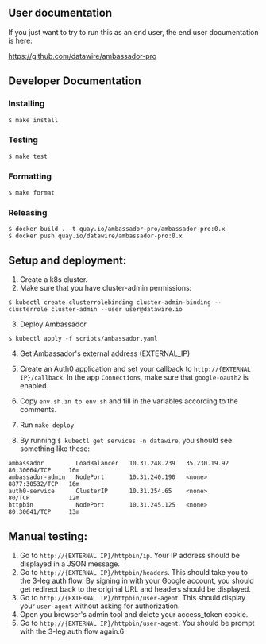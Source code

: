 ## User documentation

If you just want to try to run this as an end user, the end user documentation is here:

https://github.com/datawire/ambassador-pro

## Developer Documentation

### Installing
```
$ make install
```

### Testing
```
$ make test
```

### Formatting
```
$ make format
```

### Releasing
```
$ docker build . -t quay.io/ambassador-pro/ambassador-pro:0.x
$ docker push quay.io/datawire/ambassador-pro:0.x
```

## Setup and deployment:

1. Create a k8s cluster.
2. Make sure that you have cluster-admin permissions:
```
$ kubectl create clusterrolebinding cluster-admin-binding --clusterrole cluster-admin --user user@datawire.io
```

3. Deploy Ambassador
```
$ kubectl apply -f scripts/ambassador.yaml
```
4. Get Ambassador's external address (EXTERNAL_IP)

5. Create an Auth0 application and set your callback to `http://{EXTERNAL IP}/callback`. In the app `Connections`, make sure that `google-oauth2` is enabled.

6. Copy `env.sh.in to env.sh` and fill in the variables according to the comments.

7.  Run `make deploy`

8. By running `$ kubectl get services -n datawire`, you should see something like these:
```
ambassador         LoadBalancer   10.31.248.239   35.230.19.92   80:30664/TCP     16m
ambassador-admin   NodePort       10.31.240.190   <none>         8877:30532/TCP   16m
auth0-service      ClusterIP      10.31.254.65    <none>         80/TCP           12m
httpbin            NodePort       10.31.245.125   <none>         80:30641/TCP     13m
```

## Manual testing:

1. Go to `http://{EXTERNAL IP}/httpbin/ip`. Your IP address should be displayed in a JSON message.
2. Go to `http://{EXTERNAL IP}/httpbin/headers`. This should take you to the 3-leg auth flow. By signing in with your Google account, you should get redirect back to the original URL and headers should be displayed.
3. Go to `http://{EXTERNAL IP}/httpbin/user-agent`. This should display your `user-agent` without asking for authorization.
4. Open you browser's admin tool and delete your access_token cookie.
5. Go to `http://{EXTERNAL IP}/httpbin/user-agent`. You should be prompt with the 3-leg auth flow again.6

